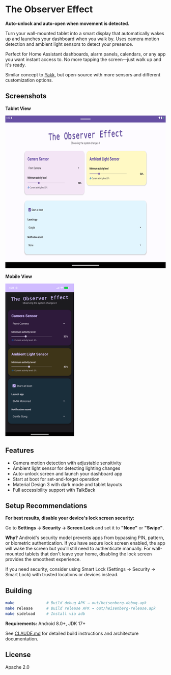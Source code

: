# The Observer Effect

**Auto-unlock and auto-open when movement is detected.**

Turn your wall-mounted tablet into a smart display that automatically wakes up and launches your dashboard when you walk by. Uses camera motion detection and ambient light sensors to detect your presence.

Perfect for Home Assistant dashboards, alarm panels, calendars, or any app you want instant access to. No more tapping the screen—just walk up and it's ready.

Similar concept to [Yakk](https://yakk.bkappz.com/), but open-source with more sensors and different customization options.

## Screenshots

**Tablet View**

<img src="media/tablet.png" height="480px" />

**Mobile View**

<img src="media/mobile.png" height="480px" />

## Features

- Camera motion detection with adjustable sensitivity
- Ambient light sensor for detecting lighting changes
- Auto-unlock screen and launch your dashboard app
- Start at boot for set-and-forget operation
- Material Design 3 with dark mode and tablet layouts
- Full accessibility support with TalkBack

## Setup Recommendations

**For best results, disable your device's lock screen security:**

Go to **Settings → Security → Screen Lock** and set it to **"None"** or **"Swipe"**.

**Why?** Android's security model prevents apps from bypassing PIN, pattern, or biometric authentication. If you have secure lock screen enabled, the app will wake the screen but you'll still need to authenticate manually. For wall-mounted tablets that don't leave your home, disabling the lock screen provides the smoothest experience.

If you need security, consider using Smart Lock (Settings → Security → Smart Lock) with trusted locations or devices instead.

## Building

```bash
make              # Build debug APK → out/heisenberg-debug.apk
make release      # Build release APK → out/heisenberg-release.apk
make sideload     # Install via adb
```

**Requirements:** Android 8.0+, JDK 17+

See [CLAUDE.md](CLAUDE.md) for detailed build instructions and architecture documentation.

## License

Apache 2.0
